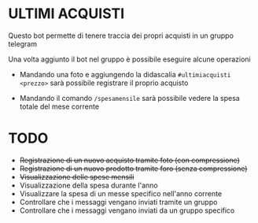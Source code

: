 # ULTIMI ACQUISTI

Questo bot permette di tenere traccia dei propri acquisti in un gruppo telegram

Una volta aggiunto il bot nel gruppo è possibile eseguire alcune operazioni

- Mandando una foto e aggiungendo la didascalia  `#ultimiacquisti <prezzo>` sarà possibile registrare il proprio acquisto

- Mandando il comando `/spesamensile` sarà possibile vedere la spesa totale del mese corrente


# TODO

- ~~Registrazione di un nuovo acquisto tramite foto (con compressione)~~
- ~~Registrazione di un nuovo prodotto tramite foro (senza compressione)~~
- ~~Visualizzazione delle spese mensili~~ 
- Visualizzazione della spesa durante l'anno
- Visualizzare la spesa di un messe specifico nell'anno corrente
- Controllare che i messaggi vengano inviati tramite un gruppo
- Controllare che i messaggi vengano inviati da un gruppo specifico